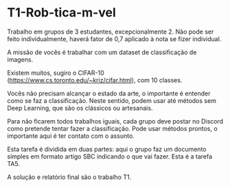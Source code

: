 # T1-Rob-tica-m-vel


Trabalho em grupos de 3 estudantes, excepcionalmente 2.  Não pode ser feito individualmente, haverá fator de 0,7 aplicado à nota se fizer individual.

A missão de vocês é trabalhar com um dataset de classificação de imagens.

Existem muitos, sugiro o CIFAR-10 (https://www.cs.toronto.edu/~kriz/cifar.html), com 10 classes.

Vocês não precisam alcançar o estado da arte, o importante é entender como se faz a classificação.  Neste sentido, podem usar até métodos sem Deep Learning, que são os clássicos ou artesanais.

Para não ficarem todos trabalhos iguais, cada grupo deve postar no Discord como pretende tentar fazer a classificação. Pode usar métodos prontos, o importante aqui é ter contato com o assunto.

Esta tarefa é dividida em duas partes: aqui o grupo faz um documento simples em formato artigo SBC indicando o que vai fazer. Esta é a tarefa TA5.

A solução e relatório final são o trabalho T1.

